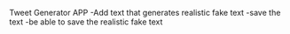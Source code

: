 Tweet Generator APP
-Add text that generates realistic fake text 
-save the text
-be able to save the realistic fake text 


